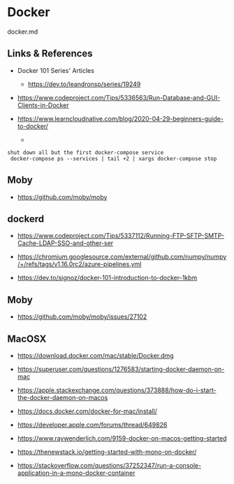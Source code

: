 # Docker

docker.md


## Links & References

*   Docker 101 Series' Articles

    *   https://dev.to/leandronsp/series/19249

*   https://www.codeproject.com/Tips/5336563/Run-Database-and-GUI-Clients-in-Docker

*   https://www.learncloudnative.com/blog/2020-04-29-beginners-guide-to-docker/

    *   

```
shut down all but the first docker-compose service
 docker-compose ps --services | tail +2 | xargs docker-compose stop
```


## Moby

*   https://github.com/moby/moby

## dockerd



*   https://www.codeproject.com/Tips/5337112/Running-FTP-SFTP-SMTP-Cache-LDAP-SSO-and-other-ser

*   https://chromium.googlesource.com/external/github.com/numpy/numpy/+/refs/tags/v1.16.0rc2/azure-pipelines.yml

*   https://dev.to/signoz/docker-101-introduction-to-docker-1kbm

## Moby

*   https://github.com/moby/moby/issues/27102

## MacOSX

*   https://download.docker.com/mac/stable/Docker.dmg

*   https://superuser.com/questions/1276583/starting-docker-daemon-on-mac

*   https://apple.stackexchange.com/questions/373888/how-do-i-start-the-docker-daemon-on-macos

*   https://docs.docker.com/docker-for-mac/install/

*   https://developer.apple.com/forums/thread/649826

*   https://www.raywenderlich.com/9159-docker-on-macos-getting-started

*   https://thenewstack.io/getting-started-with-mono-on-docker/

*   https://stackoverflow.com/questions/37252347/run-a-console-application-in-a-mono-docker-container


